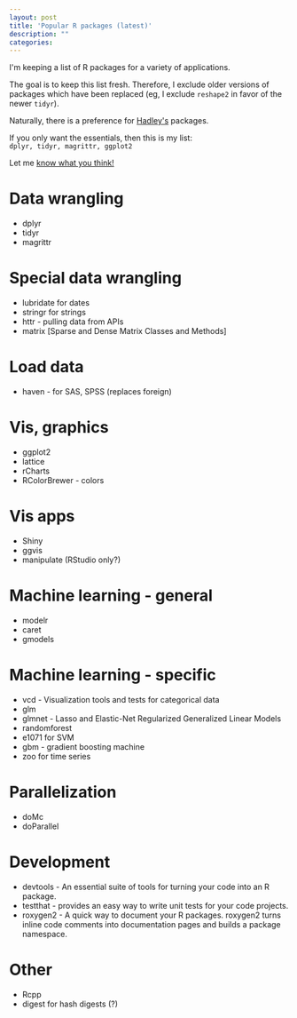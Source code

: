 ```yaml
---
layout: post
title: 'Popular R packages (latest)'
description: ""
categories: 
---
```


I'm keeping a list of R packages for a variety of applications. 

The goal is to keep this list fresh. Therefore, I exclude older versions of
packages which have been replaced (eg, I exclude `reshape2` in favor of the
newer `tidyr`).

Naturally, there is a preference for [Hadley's](http://hadley.nz) packages.

If you only want the essentials, then this is my list:  
`dplyr, tidyr, magrittr, ggplot2`

Let me [know what you think!](http://twitter.com/pavopax)

# Data wrangling
- dplyr
- tidyr
- magrittr

# Special data wrangling
- lubridate for dates
- stringr for strings
- httr - pulling data from APIs
- matrix [Sparse and Dense Matrix Classes and Methods]

# Load data
- haven - for SAS, SPSS (replaces foreign)

# Vis, graphics
- ggplot2
- lattice
- rCharts
- RColorBrewer - colors


# Vis apps
- Shiny
- ggvis
- manipulate (RStudio only?)


# Machine learning - general
- modelr
- caret
- gmodels

# Machine learning - specific
- vcd - Visualization tools and tests for categorical data
- glm
- glmnet - Lasso and Elastic-Net Regularized Generalized Linear Models
- randomforest
- e1071 for SVM
- gbm - gradient boosting machine
- zoo for time series

# Parallelization
- doMc
- doParallel

# Development
- devtools - An essential suite of tools for turning your code into an R package.
- testthat - provides an easy way to write unit tests for your code projects.
- roxygen2 - A quick way to document your R packages. roxygen2 turns inline code comments into documentation pages and builds a package namespace.

# Other
- Rcpp
- digest for hash digests (?)
